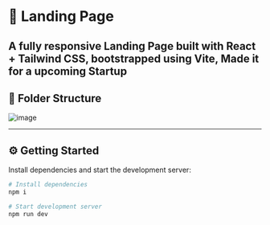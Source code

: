 




# 🚀 Landing Page

A fully responsive **Landing Page** built with **React + Tailwind CSS**, bootstrapped using **Vite**, Made it for a upcoming Startup
---

## 📁 Folder Structure
![image](https://github.com/user-attachments/assets/a0c30dae-0e23-4faf-8cdc-105764034a94)


---

## ⚙️ Getting Started

Install dependencies and start the development server:

```bash
# Install dependencies
npm i

# Start development server
npm run dev




